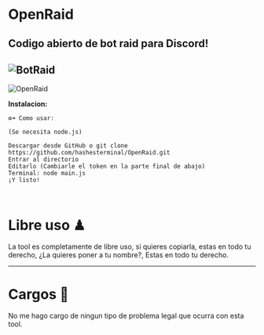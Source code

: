 # OpenRaid
Codigo abierto de bot raid para Discord!
----------------------------------------------------------------------------------------------------
![BotRaid](https://cdn.discordapp.com/attachments/734839716914135219/830572019891306516/unknown.png)
----------------------------------------------------------------------------------------------------
![OpenRaid](https://cdn.discordapp.com/attachments/734839716914135219/830572058244546640/hackon.jpg)


**Instalacion:**

```
⚙️➜ Como usar:

(Se necesita node.js)

Descargar desde GitHub o git clone https://github.com/hashesterminal/OpenRaid.git
Entrar al directorio
Editarlo (Cambiarle el token en la parte final de abajo)
Terminal: node main.js
¡Y listo!



```

# Libre uso ♟
La tool es completamente de libre uso, si quieres copiarla, estas en todo tu derecho, ¿La quieres poner a tu nombre?, Estas en todo tu derecho.

-----------------------------------------------------------------------------------------------------------------------------------------------

# Cargos 👮
No me hago cargo de ningun tipo de problema legal que ocurra con esta tool.
